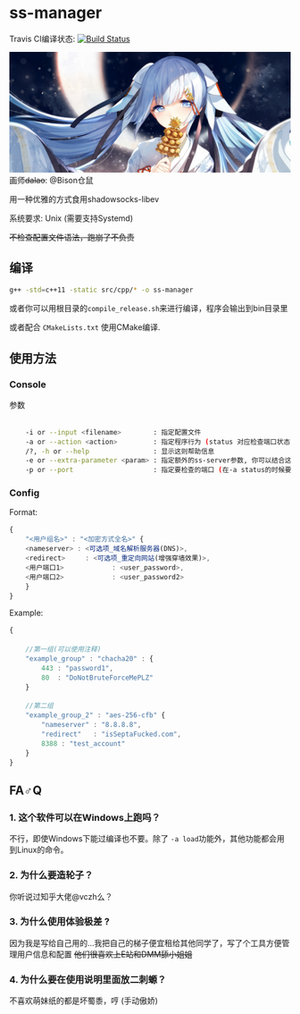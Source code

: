 # ss-manager

Travis CI编译状态: [![Build Status](https://travis-ci.org/LBYPatrick/ss-manager.svg?branch=master)](https://travis-ci.org/LBYPatrick/ss-manager)

![README_PIC](./resources/readme_pic.jpg)
画师~~dalao~~: @Bison仓鼠

用一种优雅的方式食用shadowsocks-libev

系统要求: Unix (需要支持Systemd)

~~不检查配置文件语法，跑崩了不负责~~

## 编译

```bash
g++ -std=c++11 -static src/cpp/* -o ss-manager
```

或者你可以用根目录的``compile_release.sh``来进行编译，程序会输出到bin目录里

或者配合 ``CMakeLists.txt`` 使用CMake编译.

## 使用方法

### Console

参数
```bash

    -i or --input <filename>        : 指定配置文件
    -a or --action <action>         : 指定程序行为 (status 对应检查端口状态, load 对应加载配置, unload 对应卸载配置)
    /?, -h or --help                : 显示这则帮助信息
    -e or --extra-parameter <param> : 指定额外的ss-server参数, 你可以结合这个开启UDP转发和HTTP/TLS混淆，因为一些功能只有少数人需要，所以加了这个功能
    -p or --port                    : 指定要检查的端口 (在-a status的时候要用到，具体行为就是显示用户进程的PID和完整的ss-server日志)

```

### Config

Format:

```javascript
{
    "<用户组名>" : "<加密方式全名>" {
    <nameserver> : <可选项_域名解析服务器(DNS)>,
    <redirect>     : <可选项_重定向网站(增强穿墙效果)>,
    <用户端口1>            : <user_password>,
    <用户端口2>            : <user_password2>
    }
}
```

Example:

```javascript
{

    //第一组(可以使用注释)
    "example_group" : "chacha20" : {
        443 : "password1",
        80  : "DoNotBruteForceMePLZ"
    }

    //第二组
    "example_group_2" : "aes-256-cfb" {
        "nameserver" : "8.8.8.8",
        "redirect"   : "isSeptaFucked.com",
        8388 : "test_account"
    }
}
```

## FA♂Q

### 1. 这个软件可以在Windows上跑吗？

不行，即使Windows下能过编译也不要。除了 ``-a load``功能外，其他功能都会用到Linux的命令。

### 2. 为什么要造轮子？

你听说过知乎大佬@vczh么？

### 3. 为什么使用体验极差 ?

因为我是写给自己用的...我把自己的梯子便宜租给其他同学了，写了个工具方便管理用户信息和配置 ~~他们很喜欢上E站和DMM舔小姐姐~~

### 4. 为什么要在使用说明里面放二刺螈？

不喜欢萌妹纸的都是坏蜀黍，哼 (手动傲娇)